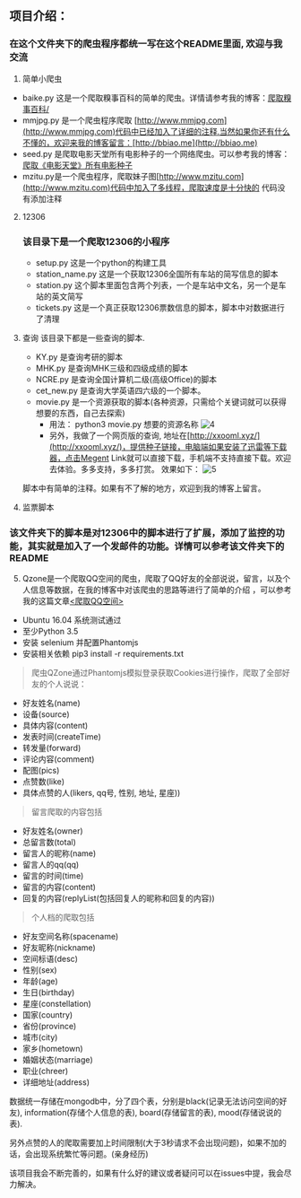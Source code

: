 ## 项目介绍：

### 在这个文件夹下的爬虫程序都统一写在这个README里面, 欢迎与我交流

1. 简单小爬虫
  + baike.py  这是一个爬取糗事百科的简单的爬虫。详情请参考我的博客：[爬取糗事百科/][1]
  + mmjpg.py  是一个爬虫程序爬取 [http://www.mmjpg.com](http://www.mmjpg.com)代码中已经加入了详细的注释.当然如果你还有什么不懂的，欢迎来我的博客留言：[http://bbiao.me](http://bbiao.me)
  + seed.py  是爬取电影天堂所有电影种子的一个网络爬虫。可以参考我的博客：[爬取《电影天堂》所有电影种子][2]
  + mzitu.py是一个爬虫程序，爬取妹子图[http://www.mzitu.com](http://www.mzitu.com)代码中加入了多线程，爬取速度是十分快的
  代码没有添加注释

2. 12306
   ### 该目录下是一个爬取12306的小程序
   - setup.py 这是一个python的构建工具
   - station_name.py 这是一个获取12306全国所有车站的简写信息的脚本
   - station.py 这个脚本里面包含两个列表，一个是车站中文名，另一个是车站的英文简写
   - tickets.py 这是一个真正获取12306票数信息的脚本，脚本中对数据进行了清理

3. 查询
   该目录下都是一些查询的脚本.
   + KY.py 是查询考研的脚本
   + MHK.py 是查询MHK三级和四级成绩的脚本
   + NCRE.py 是查询全国计算机二级(高级Office)的脚本
   + cet_new.py 是查询大学英语四六级的一个脚本。
   + movie.py 是一个资源获取的脚本(各种资源，只需给个关键词就可以获得想要的东西，自己去探索)
     + 用法： python3 movie.py 想要的资源名称
       ![4][4]
     + 另外，我做了一个网页版的查询, 地址在[http://xxooml.xyz/](http://xxooml.xyz/)，提供种子链接，电脑端如果安装了迅雷等下载器，点击Megent Link就可以直接下载，手机端不支持直接下载。欢迎去体验。多多支持，多多打赏。
     效果如下：
     ![5][5]

   脚本中有简单的注释。如果有不了解的地方，欢迎到我的博客上留言。

4. 监票脚本
  ### 该文件夹下的脚本是对12306中的脚本进行了扩展，添加了监控的功能，其实就是加入了一个发邮件的功能。详情可以参考该文件夹下的README

5. Qzone是一个爬取QQ空间的爬虫，爬取了QQ好友的全部说说，留言，以及个人信息等数据，在我的博客中对该爬虫的思路等进行了简单的介绍
，可以参考我的这篇文章[<爬取QQ空间>][3]

* Ubuntu 16.04 系统测试通过
* 至少Python 3.5
* 安装 selenium 并配置Phantomjs
* 安装相关依赖 pip3 install -r requirements.txt

 >爬虫QZone通过Phantomjs模拟登录获取Cookies进行操作，爬取了全部好友的个人说说：


 + 好友姓名(name)
 + 设备(source)
 + 具体内容(content)
 + 发表时间(createTime)
 + 转发量(forward)
 + 评论内容(comment)
 + 配图(pics)
 + 点赞数(like)
 + 具体点赞的人(likers, qq号, 性别, 地址, 星座))

 >留言爬取的内容包括

 * 好友姓名(owner)
 * 总留言数(total)
 * 留言人的昵称(name)
 * 留言人的qq(qq)
 * 留言的时间(time)
 * 留言的内容(content)
 * 回复的内容(replyList(包括回复人的昵称和回复的内容))

 >个人档的爬取包括

 + 好友空间名称(spacename)
 + 好友昵称(nickname)
 + 空间标语(desc)
 + 性别(sex)
 + 年龄(age)
 + 生日(birthday)
 + 星座(constellation)
 + 国家(country)
 + 省份(province)
 + 城市(city)
 + 家乡(hometown)
 + 婚姻状态(marriage)
 + 职业(chreer)
 + 详细地址(address)

数据统一存储在mongodb中，分了四个表，分别是black(记录无法访问空间的好友), information(存储个人信息的表), board(存储留言的表), mood(存储说说的表).

另外点赞的人的爬取需要加上时间限制(大于3秒请求不会出现问题)，如果不加的话，会出现系统繁忙等问题。(亲身经历)

该项目我会不断完善的，如果有什么好的建议或者疑问可以在issues中提，我会尽力解决。






[1]: http://bbiao.me/2017/09/01/%E7%88%AC%E5%8F%96%E7%B3%97%E4%BA%8B%E7%99%BE%E7%A7%91/
[2]: http://bbiao.me/2017/09/17/%E7%88%AC%E5%8F%96%E3%80%8A%E7%94%B5%E5%BD%B1%E5%A4%A9%E5%A0%82%E3%80%8B%E6%89%80%E6%9C%89%E7%94%B5%E5%BD%B1%E7%A7%8D%E5%AD%90/
[3]: http://bbiao.me/2017/11/23/%E7%88%AC%E5%8F%96QQ%E7%A9%BA%E9%97%B4/
[4]: http://oxwgzg29g.bkt.clouddn.com/useage.png
[5]: http://oxwgzg29g.bkt.clouddn.com/use2.png
